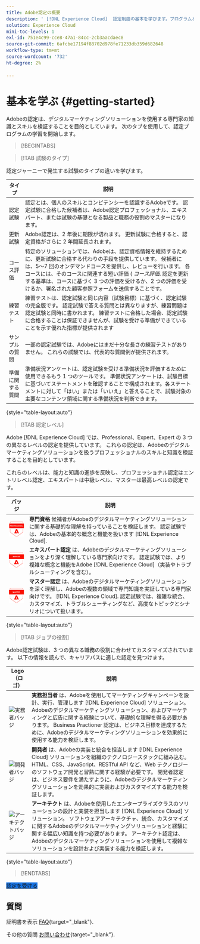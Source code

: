 ```yaml
---
title: Adobe認定の概要
description: ' [!DNL Experience Cloud]  認定制度の基本を学びます。プログラムとこの web サイトについて説明します。'
solution: Experience Cloud
mini-toc-levels: 1
exl-id: 751e4c99-cce8-47a1-84cc-2cb3aacdaec8
source-git-commit: 6afcbe17194f88702d978fe71233db359d682648
workflow-type: tm+mt
source-wordcount: '732'
ht-degree: 2%

---
```


# 基本を学ぶ {#getting-started}

Adobeの認定は、デジタルマーケティングソリューションを使用する専門家の知識とスキルを検証することを目的としています。 次のタブを使用して、認定プログラムの学習を開始します。

>[!BEGINTABS]

>[!TAB 試験のタイプ]

認定ジャーニーで発生する試験のタイプの違いを学びます。

| タイプ | 説明 |
| ------- | ------- |
| 認定試験 | 認定とは、個人のスキルとコンピテンシーを認識するAdobeです。 認定試験に合格した候補者は、Adobe認定プロフェッショナル、エキスパート、または試験の基礎となる製品と職務の役割のマスターになります。 |
| 更新試験 | Adobe認定は、2 年後に期限が切れます。 更新試験に合格すると、認定資格がさらに 2 年間延長されます。 |
| コース評価 | 特定のソリューションでは、Adobeは、認定資格情報を維持するために、更新試験に合格する代わりの手段を提供しています。 候補者には、5～7 回のオンデマンドコースを提供し、レビューを行います。 各コースには、そのコースに関連する短い評価 ( _コース評価_. 認定を更新する基準は、コースに基づく 3 つの評価を受けるか、2 つの評価を受けるか、署名された顧客参照フォームを送信することです。 |
| 練習テスト | 練習テストは、認定試験と同じ内容（試験目標）に基づく、認定試験の完全版です。 認定試験で答える質問とは異なりますが、練習問題は認定試験と同時に書かれます。 練習テストに合格した場合、認定試験に合格することは保証できませんが、試験を受ける準備ができていることを示す優れた指標が提供されます |
| サンプルの質問 | 一部の認定試験では、Adobeにはまだ十分な長さの練習テストがありません。 これらの試験では、代表的な質問例が提供されます。 |
| 準備に関する質問 | 準備状況アンケートは、認定試験を受ける準備状況を評価するために使用できるもう 1 つのツールです。 準備状況アンケートは、試験目標に基づいてステートメントを確認することで構成されます。各ステートメントに対して「はい」または「いいえ」と答えることで、試験対象の主要なコンテンツ領域に関する準備状況を判断できます。 |

{style="table-layout:auto"}

>[!TAB 認定レベル]

Adobe [!DNL Experience Cloud] では、Professional、Expert、Expert の 3 つの異なるレベルの認定を提供しています。 これらの認定は、Adobeのデジタルマーケティングソリューションを扱うプロフェッショナルのスキルと知識を検証することを目的としています。

これらのレベルは、能力と知識の進歩を反映し、プロフェッショナル認定はエントリレベル認定、エキスパートは中級レベル、マスターは最高レベルの認定です。

| バッジ | 説明 |
| ------- | ------- |
| ![プロフェッショナルバッジ](/help/certifications/assets/professional-badge-Xsmall.png) | **専門資格** 候補者がAdobeのデジタルマーケティングソリューションに関する基礎的な理解を持っていることを検証します。 認定試験では、Adobeの基本的な概念と機能を扱います [!DNL Experience Cloud]. |
| ![エキスパートバッジ](/help/certifications/assets/expert-badge-Xsmall.png) | **エキスパート認定** は、Adobeのデジタルマーケティングソリューションをより深く理解している専門家向けです。 認定試験では、より複雑な概念と機能をAdobe [!DNL Experience Cloud]（実装やトラブルシューティングを含む）。 |
| ![マスターバッジ](/help/certifications/assets/master-badge-Xsmall.png) | **マスター認定** は、Adobeのデジタルマーケティングソリューションを深く理解し、Adobeの複数の領域で専門知識を実証している専門家向けです。 [!DNL Experience Cloud]. 認定試験では、複雑な統合、カスタマイズ、トラブルシューティングなど、高度なトピックとシナリオについて扱います。 |

{style="table-layout:auto"}

>[!TAB ジョブの役割]

Adobe認定試験は、3 つの異なる職務の役割に合わせてカスタマイズされています。 以下の情報を読んで、キャリアパスに適した認定を見つけます。

| Logo（ロゴ） | 説明 |
| ------- | ------- |
| ![実務者バッジ](/help/certifications/assets/business_practitioner_blk_small.png) | **実務担当者** は、Adobeを使用してマーケティングキャンペーンを設計、実行、管理します [!DNL Experience Cloud] ソリューション。 Adobeのデジタルマーケティングソリューション、およびマーケティングと広告に関する経験について、基礎的な理解を得る必要があります。 Business Practioner 認定は、ビジネス目標を達成するために、Adobeのデジタルマーケティングソリューションを効果的に使用する能力を検証します。 |
| ![開発者バッジ](/help/certifications/assets/developer_blk_small.png) | **開発者** は、Adobeの実装と統合を担当します [!DNL Experience Cloud] ソリューションを組織のテクノロジースタックに組み込む。 HTML、CSS、JavaScript、RESTful API など、Web テクノロジーのソフトウェア開発と習熟に関する経験が必要です。 開発者認定は、ビジネス要件を満たすように、Adobeのデジタルマーケティングソリューションを効果的に実装およびカスタマイズする能力を検証します。 |
| ![アーキテクトバッジ](/help/certifications/assets/architect_blk_small.png) | **アーキテクト** は、Adobeを使用したエンタープライズクラスのソリューションの設計と実装を担当します [!DNL Experience Cloud] ソリューション。 ソフトウェアアーキテクチャ、統合、カスタマイズに関するAdobeのデジタルマーケティングソリューションと経験に関する幅広い知識を持つ必要があります。 アーキテクト認定は、Adobeのデジタルマーケティングソリューションを使用して複雑なソリューションを設計および実装する能力を検証します。 |

{style="table-layout:auto"}

<!--

>[!TAB Certification journey]

The Certification Journey Guide is a comprehensive tool designed to provide you with all the information you need to prepare for a certification exam. The guide is divided into three main sections: Get Ready, Get Prepped, and Get Certified.

| Sections | Description |
| ------- | ------- |
|**Get Ready** | Intended to give an overview of the exam, including information about the intended audience, exam details, readiness self-assessment, exam objectives, and scope. This section helps you understand the exam and what you can expect when taking it. The readiness self-assessment is particularly helpful, as it allows you to determine your current level of knowledge and identify areas where you may need to focus your study efforts. |
| **Get Prepped** | Is where you can find training and resources to help you prepare for the exam. This section includes information about and links to study materials and training courses. |
| **Get Certified** | Offers valuable information on how to register for the certification exam, including details about the registration process and available payment methods. In addition, this section also provides a clear overview of the exam process. Look to this section for helpful resources, such as a link to the Adobe Certification Prep Portal for exams that offer practice tests, as well as links to register for certification exams. |

{style="table-layout:auto"}

-->

>[!ENDTABS]

<a href="https://experienceleague.adobe.com/docs/certification/certification/how-to-get-certified.html" target="_blank" class="spectrum-Button spectrum-Button--fill spectrum-Button--accent spectrum-Button--sizeM is-margin-bottom-big-big at-element-click-tracking" style="background-color:#1473E6">

<span class="spectrum-Button-label has-no-wrap">
   認定を受ける
</span>
</a>

## 質問

証明書を表示 [FAQ](https://experienceleague.adobe.com/docs/certification/certification/faq.html){target="_blank"}.

その他の質問 [お問い合わせ](mailto:certif@adobe.com){target="_blank"}.
